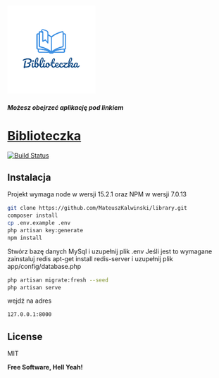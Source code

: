 
![alt text](https://raw.githubusercontent.com/MateuszKalwinski/library/main/public/img/logo.png)
##### Możesz obejrzeć aplikację pod linkiem
# [Biblioteczka](http://biblioteczka.kalwinscy.pl/)


[![Build Status](https://travis-ci.org/joemccann/dillinger.svg?branch=master)](https://travis-ci.org/joemccann/dillinger)

## Instalacja

Projekt wymaga node w wersji 15.2.1 oraz NPM w wersji 7.0.13


```sh
git clone https://github.com/MateuszKalwinski/library.git
composer install
cp .env.example .env
php artisan key:generate
npm install
```

Stwórz bazę danych MySql i uzupełnij plik .env 
Jeśli jest to wymagane zainstaluj redis apt-get install redis-server i uzupełnij plik app/config/database.php

```sh
php artisan migrate:fresh --seed
php artisan serve
```

wejdź na adres

```sh
127.0.0.1:8000
```

## License

MIT

**Free Software, Hell Yeah!**

[//]: # (These are reference links used in the body of this note and get stripped out when the markdown processor does its job. There is no need to format nicely because it shouldn't be seen. Thanks SO - http://stackoverflow.com/questions/4823468/store-comments-in-markdown-syntax)

   [dill]: <https://github.com/joemccann/dillinger>
   [git-repo-url]: <https://github.com/joemccann/dillinger.git>
   [john gruber]: <http://daringfireball.net>
   [df1]: <http://daringfireball.net/projects/markdown/>
   [markdown-it]: <https://github.com/markdown-it/markdown-it>
   [Ace Editor]: <http://ace.ajax.org>
   [node.js]: <http://nodejs.org>
   [Twitter Bootstrap]: <http://twitter.github.com/bootstrap/>
   [jQuery]: <http://jquery.com>
   [@tjholowaychuk]: <http://twitter.com/tjholowaychuk>
   [express]: <http://expressjs.com>
   [AngularJS]: <http://angularjs.org>
   [Gulp]: <http://gulpjs.com>

   [PlDb]: <https://github.com/joemccann/dillinger/tree/master/plugins/dropbox/README.md>
   [PlGh]: <https://github.com/joemccann/dillinger/tree/master/plugins/github/README.md>
   [PlGd]: <https://github.com/joemccann/dillinger/tree/master/plugins/googledrive/README.md>
   [PlOd]: <https://github.com/joemccann/dillinger/tree/master/plugins/onedrive/README.md>
   [PlMe]: <https://github.com/joemccann/dillinger/tree/master/plugins/medium/README.md>
   [PlGa]: <https://github.com/RahulHP/dillinger/blob/master/plugins/googleanalytics/README.md>

